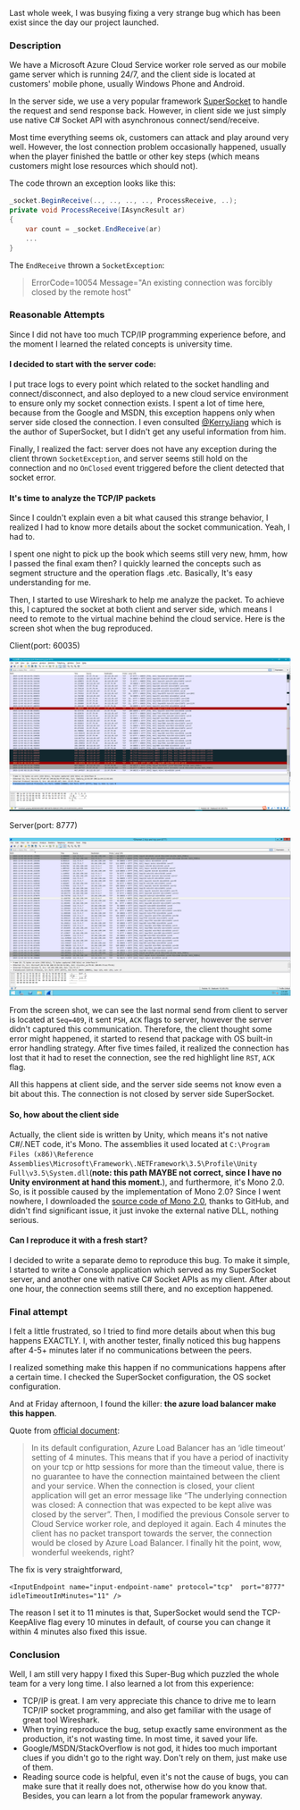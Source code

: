 Last whole week, I was busying fixing a very strange bug which has been exist since the day our project launched.

### Description

We have a Microsoft Azure Cloud Service worker role served as our mobile game server which is running 24/7, and the client side is located at customers' mobile phone, usually Windows Phone and Android.

In the server side, we use a very popular framework [SuperSocket](http://www.supersocket.net/) to handle the request and send response back. However, in client side we just simply use native C# Socket API with asynchronous connect/send/receive.

Most time everything seems ok, customers can attack and play around very well. However, the lost connection problem occasionally happened, usually when the player finished the battle or other key steps (which means customers might lose resources which should not).

The code thrown an exception looks like this:

```csharp
_socket.BeginReceive(.., .., .., .., ProcessReceive, ..);
private void ProcessReceive(IAsyncResult ar)
{
	var count = _socket.EndReceive(ar)
	...
}
```

The `EndReceive` thrown a `SocketException`:

> ErrorCode=10054 Message="An existing connection was forcibly closed by the remote host"

### Reasonable Attempts

Since I did not have too much TCP/IP programming experience before, and the moment I learned the related concepts is university time.

#### I decided to start with the server code:

I put trace logs to every point which related to the socket handling and connect/disconnect, and also deployed to a new cloud service environment to ensure only my socket connection exists. I spent a lot of time here, because from the Google and MSDN, this exception happens only when server side closed the connection. I even consulted [@KerryJiang](https://github.com/kerryjiang) which is the author of SuperSocket, but I didn't get any useful information from him.

Finally, I realized the fact: server does not have any exception during the client thrown `SocketException`, and server seems still hold on the connection and no `OnClosed` event triggered before the client detected that socket error.

#### It's time to analyze the TCP/IP packets

Since I couldn't explain even a bit what caused this strange behavior, I realized I had to know more details about the socket communication. Yeah, I had to.

I spent one night to pick up the book which seems still very new, hmm, how I passed the final exam then? I quickly learned the concepts such as segment structure and the operation flags .etc. Basically, It's easy understanding for me.

Then, I started to use Wireshark to help me analyze the packet. To achieve this, I captured the socket at both client and server side, which means I need to remote to the virtual machine behind the cloud service. Here is the screen shot when the bug reproduced.

Client(port: 60035)

![](../file/2015/12/wireshark-client.png)

Server(port: 8777)

![](../file/2015/12/wireshark-server.png)

From the screen shot, we can see the last normal send from client to server is located at `Seq=409`, it sent `PSH`, `ACK` flags to server, however the server didn't captured this communication. Therefore, the client thought some error might happened, it started to resend that package with OS built-in error handling strategy. After five times failed, it realized the connection has lost that it had to reset the connection, see the red highlight line `RST`, `ACK` flag.

All this happens at client side, and the server side seems not know even a bit about this. The connection is not closed by server side SuperSocket.

#### So, how about the client side

Actually, the client side is written by Unity, which means it's not native C#/.NET code, it's Mono. The assemblies it used located at `C:\Program Files (x86)\Reference Assemblies\Microsoft\Framework\.NETFramework\3.5\Profile\Unity Full\v3.5\System.dll`(**note: this path MAYBE not correct, since I have no Unity environment at hand this moment.**), and furthermore, it's Mono 2.0. So, is it possible caused by the implementation of Mono 2.0? Since I went nowhere, I downloaded the [source code of Mono 2.0](https://github.com/mono/mono/blob/mono-2-0/mcs/class/System/System.Net.Sockets/Socket.cs), thanks to GitHub, and didn't find significant issue, it just invoke the external native DLL, nothing serious.

#### Can I reproduce it with a fresh start?

I decided to write a separate demo to reproduce this bug. To make it simple, I started to write a Console application which served as my SuperSocket server, and another one with native C# Socket APIs as my client. After about one hour, the connection seems still there, and no exception happened.

### Final attempt

I felt a little frustrated, so I tried to find more details about when this bug happens EXACTLY. I, with another tester, finally noticed this bug happens after 4-5+ minutes later if no communications between the peers.

I realized something make this happen if no communications happens after a certain time. I checked the SuperSocket configuration, the OS socket configuration.

And at Friday afternoon, I found the killer: **the azure load balancer make this happen**.

Quote from [official document](https://azure.microsoft.com/en-us/blog/new-configurable-idle-timeout-for-azure-load-balancer/):

> In its default configuration, Azure Load Balancer has an ‘idle timeout’ setting of 4 minutes. This means that if you have a period of inactivity on your tcp or http sessions for more than the timeout value, there is no guarantee to have the connection maintained between the client and your service. When the connection is closed, your client application will get an error message like “The underlying connection was closed: A connection that was expected to be kept alive was closed by the server”. Then, I modified the previous Console server to Cloud Service worker role, and deployed it again. Each 4 minutes the client has no packet transport towards the server, the connection would be closed by Azure Load Balancer. I finally hit the point, wow, wonderful weekends, right?

The fix is very straightforward,

```
<InputEndpoint name="input-endpoint-name" protocol="tcp"  port="8777" idleTimeoutInMinutes="11" />
```

The reason I set it to 11 minutes is that, SuperSocket would send the TCP-KeepAlive flag every 10 minutes in default, of course you can change it within 4 minutes also fixed this issue.

### Conclusion

Well, I am still very happy I fixed this Super-Bug which puzzled the whole team for a very long time. I also learned a lot from this experience:

*   TCP/IP is great. I am very appreciate this chance to drive me to learn TCP/IP socket programming, and also get familiar with the usage of great tool Wireshark.
*   When trying reproduce the bug, setup exactly same environment as the production, it's not wasting time. In most time, it saved your life.
*   Google/MSDN/StackOverflow is not god, it hides too much important clues if you didn't go to the right way. Don't rely on them, just make use of them.
*   Reading source code is helpful, even it's not the cause of bugs, you can make sure that it really does not, otherwise how do you know that. Besides, you can learn a lot from the popular framework anyway.